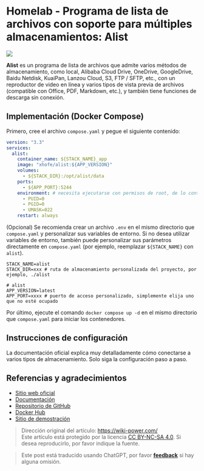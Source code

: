 # Homelab - Programa de lista de archivos con soporte para múltiples almacenamientos: Alist

![](https://wiki-media-1253965369.cos.ap-guangzhou.myqcloud.com/img/202304141808001.png)

**Alist** es un programa de lista de archivos que admite varios métodos de almacenamiento, como local, Alibaba Cloud Drive, OneDrive, GoogleDrive, Baidu Netdisk, KuaiPan, Lanzou Cloud, S3, FTP / SFTP, etc., con un reproductor de video en línea y varios tipos de vista previa de archivos (compatible con Office, PDF, Markdown, etc.), y también tiene funciones de descarga sin conexión.

## Implementación (Docker Compose)

Primero, cree el archivo `compose.yaml` y pegue el siguiente contenido:

```yaml title="compose.yaml"
version: "3.3"
services:
  alist:
    container_name: ${STACK_NAME}_app
    image: "xhofe/alist:${APP_VERSION}"
    volumes:
      - ${STACK_DIR}:/opt/alist/data
    ports:
      - ${APP_PORT}:5244
    environment: # necesita ejecutarse con permisos de root, de lo contrario no podrá leer otros directorios de docker o el directorio raíz del host
      - PUID=0
      - PGID=0
      - UMASK=022
    restart: always
```

(Opcional) Se recomienda crear un archivo `.env` en el mismo directorio que `compose.yaml` y personalizar sus variables de entorno. Si no desea utilizar variables de entorno, también puede personalizar sus parámetros directamente en `compose.yaml` (por ejemplo, reemplazar `${STACK_NAME}` con `alist`).

```dotenv title=".env"
STACK_NAME=alist
STACK_DIR=xxx # ruta de almacenamiento personalizada del proyecto, por ejemplo, ./alist

# alist
APP_VERSION=latest
APP_PORT=xxxx # puerto de acceso personalizado, simplemente elija uno que no esté ocupado
```

Por último, ejecute el comando `docker compose up -d` en el mismo directorio que `compose.yaml` para iniciar los contenedores.

## Instrucciones de configuración

La documentación oficial explica muy detalladamente cómo conectarse a varios tipos de almacenamiento. Solo siga la configuración paso a paso.

## Referencias y agradecimientos

- [Sitio web oficial](https://alist.nn.ci/)
- [Documentación](https://alist.nn.ci/guide/install/docker.html#release-version)
- [Repositorio de GitHub](https://github.com/alist-org/alist)
- [Docker Hub](https://hub.docker.com/r/xhofe/alist)
- [Sitio de demostración](https://al.nn.ci/)

> Dirección original del artículo: <https://wiki-power.com/>  
> Este artículo está protegido por la licencia [CC BY-NC-SA 4.0](https://creativecommons.org/licenses/by/4.0/deed.zh). Si desea reproducirlo, por favor indique la fuente.

> Este post está traducido usando ChatGPT, por favor [**feedback**](https://github.com/linyuxuanlin/Wiki_MkDocs/issues/new) si hay alguna omisión.
